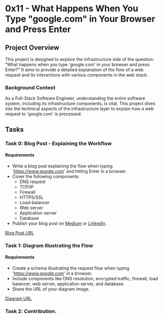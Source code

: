 # 0x11 - What Happens When You Type "google.com" in Your Browser and Press Enter

## Project Overview

This project is designed to explore the infrastructure side of the question: "What happens when you type 'google.com' in your browser and press Enter?" It aims to provide a detailed explanation of the flow of a web request and its interactions with various components in the web stack.

### Background Context

As a Full-Stack Software Engineer, understanding the entire software system, including its infrastructure components, is vital. This project dives into the technical aspects of the infrastructure layer to explain how a web request to 'google.com' is processed.

## Tasks

### Task 0: Blog Post - Explaining the Workflow

#### Requirements
- Write a blog post explaining the flow when typing 'https://www.google.com' and hitting Enter in a browser.
- Cover the following components:
  - DNS request
  - TCP/IP
  - Firewall
  - HTTPS/SSL
  - Load-balancer
  - Web server
  - Application server
  - Database
- Publish your blog post on [Medium](https://medium.com) or [LinkedIn](https://www.linkedin.com).

[Blog Post URL](add-your-medium-or-linkedin-url-here)

### Task 1: Diagram Illustrating the Flow

#### Requirements
- Create a schema illustrating the request flow when typing 'https://www.google.com' in a browser.
- Include components like DNS resolution, encrypted traffic, firewall, load balancer, web server, application server, and database.
- Share the URL of your diagram image.

[Diagram URL](add-your-diagram-url-here)

### Task 2: Contribution.
